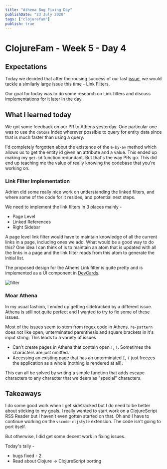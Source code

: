 ```yaml
---
title: "Athena Bug Fixing Day"
publishDate: "23 July 2020"
tags: ["clojurefam"]
publish: true
---
```


# ClojureFam - Week 5 - Day 4

## Expectations

Today we decided that after the rousing success of our last
[issue](https://github.com/athensresearch/athens/issues/292), we would tackle a similarly large issue this time - Link Filters.

Our goal for today was to do some research on Link filters and discuss implementations for it later in the day

## What I learned today

We got some feedback on our PR to Athens yesterday. One particular one was to use the `datoms` index wherever possible to query for entity data since that is much faster than using a query.

I'd completely forgotten about the existence of the `e-by-av` method which allows us to get the entity id given an attribute and a value. This ended up making my `get-id` function redundant. But that's the way PRs go. This did end up teaching me the value of really knowing the codebase that you're working on.

### Link Filter Implementation

Adrien did some really nice work on understanding the linked filters, and where some of the code for it resides, and potential next steps.

We need to implement the link filters in 3 places mainly -

- Page Level
- Linked References
- Right Sidebar

A page level link filter would have to maintain knowledge of all the current links in a page, including ones we add. What would be a good way to do this? One idea I can think of is to maintain an atom that is updated with all the links in a page and the link filter reads from this atom to generate the initial list.

The proposed design for the Athens Link filter is quite pretty and is implemented as a UI component in [DevCards](https://athensresearch.github.io/athens/cards.html#!/athens.devcards.filters).

![filter](https://user-images.githubusercontent.com/8952138/85925407-414d9580-b866-11ea-88d9-2a5ef68a9a4b.png)

### Moar Athena

In my usual fashion, I ended up getting sidetracked by a different issue. Athena is still not quite perfect and I wanted to try to fix some of these issues.

Most of the issues seem to stem from regex code in Athens. `re-pattern` does not like open, unterminated parenthesis and square brackets in it's input string. This leads to a variety of issues

- Can't create pages in Athena that contain open `[`, `(`. Sometimes the characters are just omitted.
- Accessing an existing page that has an unterminated `[`, `(` just freezes the application as a whole (nothing is rendered at all).

This can all be solved by writing a simple function that adds escape characters to any character that we deem as "special" characters.

## Takeaways

I do some good work when I get sidetracked but I do need to be better about sticking to my goals. I really wanted to start work on a ClojureScript RSS Reader but I haven't even gotten started on that. Oh and I have to continue working on the `vscode-cljstyle` extension. The code isn't going to port itself.

But otherwise, I did get some decent work in fixing issues.

Today's tally -

- bugs fixed - 2
- Read about Clojure -> ClojureScript porting
